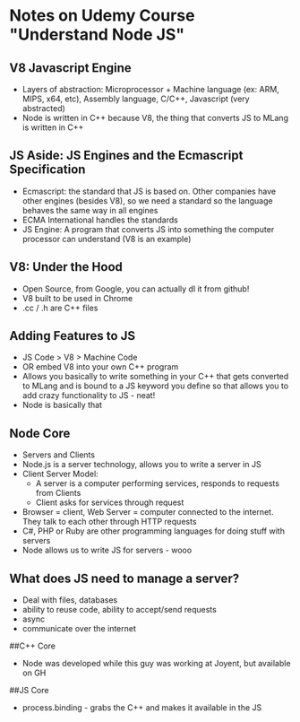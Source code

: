 # Notes on Udemy Course "Understand Node JS"

## V8 Javascript Engine
- Layers of abstraction: Microprocessor + Machine language (ex: ARM, MIPS, x64, etc), Assembly language, C/C++, Javascript (very abstracted)
- Node is written in C++ because V8, the thing that converts JS to MLang is written in C++

## JS Aside: JS Engines and the Ecmascript Specification
- Ecmascript: the standard that JS is based on. Other companies have other engines (besides V8), so we need a standard so the language behaves the same way in all engines
- ECMA International handles the standards
- JS Engine: A program that converts JS into something the computer processor can understand (V8 is an example)

## V8: Under the Hood
- Open Source, from Google, you can actually dl it from github!
- V8 built to be used in Chrome
- .cc / .h are C++ files

## Adding Features to JS
- JS Code > V8 > Machine Code
- OR embed V8 into your own C++ program
- Allows you basically to write something in your C++ that gets converted to MLang and is bound to a JS keyword you define so that allows you to add crazy functionality to JS - neat!
- Node is basically that

## Node Core
- Servers and Clients
- Node.js is a server technology, allows you to write a server in JS
- Client Server Model:
  - A server is a computer performing services, responds to requests from Clients
  - Client asks for services through request
- Browser = client, Web Server = computer connected to the internet. They talk to each other through HTTP requests
- C#, PHP or Ruby are other programming languages for doing stuff with servers
- Node allows us to write JS for servers - wooo

## What does JS need to manage a server?
- Deal with files, databases
- ability to reuse code, ability to accept/send requests
- async
- communicate over the internet

##C++ Core
- Node was developed while this guy was working at Joyent, but available on GH

##JS Core
- process.binding - grabs the C++ and makes it available in the JS

